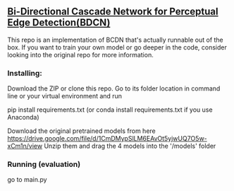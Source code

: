 ## [Bi-Directional Cascade Network for Perceptual Edge Detection(BDCN)](https://arxiv.org/pdf/1902.10903.pdf)

This repo is an implementation of BCDN that's actually runnable out of the box. If you want to train your own model or go deeper in the code, consider looking into the original repo for more information.

### Installing:

Download the ZIP or clone this repo. Go to its folder location in command line or your virtual environment and run 

pip install requirements.txt 
(or conda install requirements.txt if you use Anaconda)

Download the original pretrained models from here https://drive.google.com/file/d/1CmDMypSlLM6EAvOt5yjwUQ7O5w-xCm1n/view
Unzip them and drag the 4 models into the '/models' folder

### Running (evaluation)
go to main.py
